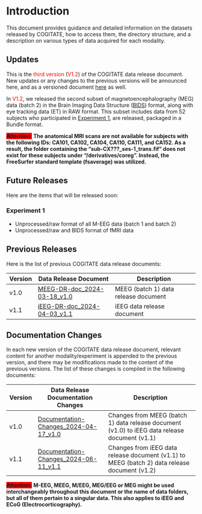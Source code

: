 # Introduction

This document provides guidance and detailed information on the datasets released by COGITATE, how to access them, the directory structure, and a description on various types of data acquired for each modality.

## Updates

This is the <span style="color:red;">third version</span> (<span style="color:red;">V1.2</span>) of the COGITATE data release document. New updates or any changes to the previous versions will be announced here, and as a versioned document [here](https://github.com/Cogitate-consortium/cogitate-data/tree/main/assets/) as well.

In <span style="color:red;">V1.2</span>, we released the second subset of magnetoencephalography (MEG) data (batch 2) in the Brain Imaging Data Structure (<a href="https://bids-specification.readthedocs.io/en/stable/" target="_blank">BIDS</a>) format, along with eye tracking data (ET) in RAW format. This subset includes data from 52 subjects who participated in [Experiment 1](02_overview.md#experiment-1-conscious-perception), are released, packaged in a Bundle format.

<span style="background-color: red"><b>Attention:</b></span>
**The anatomical MRI scans are not available for subjects with the following IDs: CA101, CA102, CA104, CA110, CA111, and CA152. As a result, the folder containing the “sub-CX???_ses-1_trans.fif” does not exist for these subjects under “/derivatives/coreg”. Instead, the FreeSurfer standard template (fsaverage) was utilized.**

## Future Releases

Here are the items that will be released soon:

### Experiment 1

* Unprocessed/raw format of all M-EEG data (batch 1 and batch 2)
* Unprocessed/raw and BIDS format of fMRI data

## Previous Releases

Here is the list of previous COGITATE data release documents:

| Version | Data Release Document | Description |
| --- | --- | --- |
| v1.0 | <a href="https://github.com/Cogitate-consortium/cogitate-data/blob/main/assets/documentation_v1.0/MEEG-DR-doc_2024-03-18_v1.0.pdf" target="_blank">MEEG-DR-doc_2024-03-18_v1.0</a> | MEEG (batch 1) data release document |
| v1.1 | <a href="https://github.com/Cogitate-consortium/cogitate-data/blob/main/assets/documentation_v1.1/iEEG-DR-doc_2024-04-03_v1.1.pdf" target="_blank">iEEG-DR-doc_2024-04-03_v1.1</a> | iEEG data release document |

## Documentation Changes

In each new version of the COGITATE data release document, relevant content for another modality/experiment is appended to the previous version, and there may be modifications made to the content of the previous versions. The list of these changes is compiled in the following documents:

| Version | Data Release Documentation Changes | Description |
| --- | --- | --- |
| v1.0 | <a href="https://github.com/Cogitate-consortium/cogitate-data/blob/main/assets/documentation_v1.1/Documentation-Changes_2024-04-17_v1.0.pdf" target="_blank">Documentation-Changes_2024-04-17_v1.0</a> | Changes from MEEG (batch 1) data release document (v1.0) to iEEG data release document (v1.1) |
| v1.1 | <a href="https://github.com/Cogitate-consortium/cogitate-data/blob/main/assets/documentation_v1.2/Documentation-Changes_2024-06-11_v1.1.pdf" target="_blank">Documentation-Changes_2024-06-11_v1.1</a> | Changes from iEEG data release document (v1.1) to MEEG (batch 2) data release document (v1.2) |

<span style="background-color: red"><b>Attention:</b></span>
**M-EEG, MEEG, M/EEG, MEG/EEG or MEG might be used interchangeably throughout this document or the name of data folders, but all of them pertain to a singular data. This also applies to iEEG and ECoG (Electrocorticography).**
